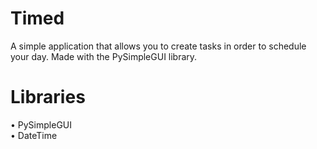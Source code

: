 # Timed
A simple application that allows you to create tasks in order to schedule your day.
Made with the PySimpleGUI library.
# Libraries
• PySimpleGUI 
<br>
• DateTime
